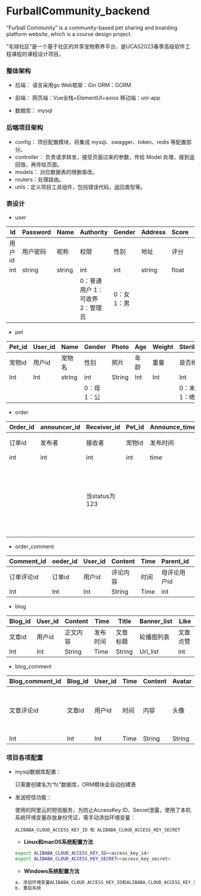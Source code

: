 # FurballCommunity_backend
“Furball Community” is a community-based pet sharing and boarding platform website, which is a course design project.

“毛球社区”是一个基于社区的共享宠物寄养平台，是UCAS2023春季高级软件工程课程的课程设计项目。


### 整体架构
- 后端：
  语言采用go
  Web框架：Gin
  ORM：GORM

- 前端：
  网页端：Vue全栈+ElementUI+axios
  移动端：uni-app

- 数据库：
  mysql


### 后端项目架构

- config： 项目配置模块，将集成 mysql、swagger、token、redis 等配置部分。
- controller： 负责请求转发，接受页面过来的参数，传给 Model 处理，接到返回值，再传给页面。
- models： 对应数据表的增删查改。
- routers：处理路由。
- utils：定义项目工具组件，包括错误代码，返回类型等。



### 表设计

- user

| Id     | Password | Name   | Authority                         | Gender       | Address | Score | Intro    | ID_number | Avatar | Pet_experience | Work_time     | Pet_number           | ID_card_photo |
| ------ | -------- | ------ | --------------------------------- | ------------ | ------- | ----- | -------- | --------- | ------ | -------------- | ------------- | -------------------- | ------------- |
| 用户id | 用户密码 | 昵称   | 权限                              | 性别         | 地址    | 评分  | 个人介绍 | 身份证号  | 头像   | 养宠经历       | 可工作时间    | 最大同时照顾宠物数量 | 身份证照片    |
| int    | string   | string | int                               | int          | string  | float | string   | string    | string | string         | Int           | int                  | string        |
|        |          |        | 0：普通用户  1：可收养  2：管理员 | 0：女  1：男 |         |       |          |           |        |                | 0：<=4  1：>4 |                      |               |



- pet

| Pet_id | User_id | Name   | Gender       | Photo  | Age  | Weight | Sterilization      | Breed  | Health   | Avatar   |
| ------ | ------- | ------ | ------------ | ------ | ---- | ------ | ------------------ | ------ | -------- | -------- |
| 宠物id | 用户id  | 宠物名 | 性别         | 照片   | 年龄 | 重量   | 是否绝育           | 品种   | 健康状况 | 宠物头像 |
| Int    | Int     | string | int          | String | Int  | Int    | Int                | String | String   | string   |
|        |         |        | 0：母  1：公 |        |      |        | 0：未绝育  1：绝育 |        |          |          |



- order

| Order_id | announcer_id | Receiver_id   | Pet_id | Announce_time | Start_time | End_time | Place  | Pet_health | Status                                        | Remark | price | Evaluation    | score | phone    |
| -------- | ------------ | ------------- | ------ | ------------- | ---------- | -------- | ------ | ---------- | --------------------------------------------- | ------ | ----- | ------------- | ----- | -------- |
| 订单id   | 发布者       | 接收者        | 宠物id | 发布时间      | 开始时间   | 结束时间 | 地点   | 健康状况   | 订单    状态                                  | 备注   | 报酬  | 评价          | 评分  | 联系电话 |
| int      | int          | int           | int    | time          | string     | string   | string | string     | int                                           | string | Int   | string        | float | string   |
|          |              | 当status为123 |        |               |            |          |        |            | 0：待付款   1：进行中   2：待评价   3：已完成 |        |       | 仅当status为3 |       |          |



- order_comment

| Comment_id | oeder_id | User_id | Content  | Time | Parent_id    | Is_root      |
| ---------- | -------- | ------- | -------- | ---- | ------------ | ------------ |
| 订单评论id | 订单id   | 用户id  | 评论内容 | 时间 | 母评论用户id | 是否为根评论 |
| Int        | Int      | Int     | String   | Time | int          | bool         |



- blog

| Blog_id | User_id | Content  | Time     | Title    | Banner_list | Like     |
| ------- | ------- | -------- | -------- | -------- | ----------- | -------- |
| 文章id  | 用户id  | 正文内容 | 发布时间 | 文章标题 | 轮播图列表  | 文章点赞 |
| Int     | Int     | String   | Time     | String   | Url_list    | int      |



- blog_comment

| Blog_comment_id | Blog_id | User_id | Time | Content | Avatar | User_name | Like       |
| --------------- | ------- | ------- | ---- | ------- | ------ | --------- | ---------- |
| 文章评论id      | 文章id  | 用户id  | 时间 | 内容    | 头像   | 用户名    | 评论点赞数 |
| Int             | Int     | Int     | Time | String  | String | String    | int        |



### 项目各项配置

- mysql数据库配置：

  只需要创建名为“fc”数据库，ORM模块会自动创建表

- 发送短信功能：

  使用的阿里云的短信服务，为防止AccessKey ID、Secret泄露，使用了本机系统环境变量存放身份凭证，需手动添加环境变量：

  ```
  ALIBABA_CLOUD_ACCESS_KEY_ID 和 ALIBABA_CLOUD_ACCESS_KEY_SECRET
  ```

  - **Linux和macOS系统配置方法**

  ```bash
  export ALIBABA_CLOUD_ACCESS_KEY_ID=<access_key_id>
  export ALIBABA_CLOUD_ACCESS_KEY_SECRET=<access_key_secret>
  ```

  - **Windows系统配置方法**

  ```bash
  a. 添加环境变量ALIBABA_CLOUD_ACCESS_KEY_ID和ALIBABA_CLOUD_ACCESS_KEY_SECRET，并写入已准备好的AccessKey ID和AccessKey Secret；
  b. 重启系统
  ```

  

